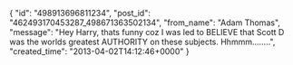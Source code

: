  {
   "id": "498913696811234",
   "post_id": "462493170453287_498671363502134",
   "from_name": "Adam Thomas",
   "message": "Hey Harry,  thats funny coz I was led to BELIEVE that Scott D was the worlds greatest AUTHORITY on these subjects. Hhmmm........",
   "created_time": "2013-04-02T14:12:46+0000"
 }
